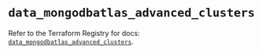 # `data_mongodbatlas_advanced_clusters`

Refer to the Terraform Registry for docs: [`data_mongodbatlas_advanced_clusters`](https://registry.terraform.io/providers/mongodb/mongodbatlas/1.25.0/docs/data-sources/advanced_clusters).
